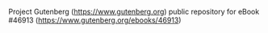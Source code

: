 Project Gutenberg (https://www.gutenberg.org) public repository for eBook #46913 (https://www.gutenberg.org/ebooks/46913)
